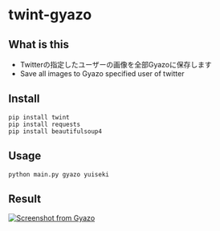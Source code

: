 # twint-gyazo

## What is this

- Twitterの指定したユーザーの画像を全部Gyazoに保存します
- Save all images to Gyazo specified user of twitter

## Install

```
pip install twint
pip install requests
pip install beautifulsoup4
```

## Usage

```
python main.py gyazo yuiseki
```

## Result

[![Screenshot from Gyazo](https://gyazo.com/503b02427b291a2a19f1a2882200162e/raw)](https://gyazo.com/503b02427b291a2a19f1a2882200162e)
